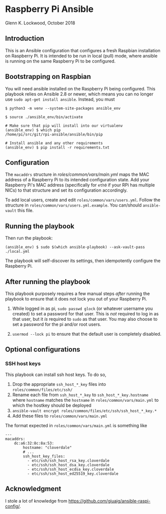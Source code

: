 # Raspberry Pi Ansible

Glenn K. Lockwood, October 2018

## Introduction

This is an Ansible configuration that configures a fresh Raspbian installation
on Raspberry Pi.  It is intended to be run in local (pull) mode, where ansible
is running on the same Raspberry Pi to be configured.

## Bootstrapping on Raspbian

You will need ansible installed on the Raspberry Pi being configured.  This
playbook relies on Ansible 2.8 or newer, which means you can no longer use
`sudo apt-get install ansible`.  Instead, you must

    $ python3 -m venv --system-site-packages ansible_env
    
    $ source ./ansible_env/bin/activate
    
    # Make sure that pip will install into our virtualenv
    (ansible_env) $ which pip
    /home/pi/src/git/rpi-ansible/ansible/bin/pip

    # Install ansible and any other requirements
    (ansible_env) $ pip install -r requirements.txt
    
## Configuration

The `macaddrs` structure in _roles/common/vars/main.yml_ maps the MAC address of
a Raspberry Pi to its intended configuration state.  Add your Raspberry Pi's MAC
address (specifically for `eth0` if your RPi has multiple NICs) to that
structure and set its configuration accordingly.

To add local users, create and edit `roles/common/vars/users.yml`.  Follow the
structure in `roles/common/vars/users.yml.example`.  You can/should
`ansible-vault` this file.

## Running the playbook

Then run the playbook:

    (ansible_env) $ sudo $(which ansible-playbook) --ask-vault-pass ./local.yml

The playbook will self-discover its settings, then idempotently configure the
Raspberry Pi.

## After running the playbook

This playbook purposely requires a few manual steps _after_ running the playbook
to ensure that it does not lock you out of your Raspberry Pi.

1. While logged in as pi, `sudo passwd glock` (or whatever username you created)
   to set a password for that user.  This is _not_ required to log in as that
   user, but it _is_ required to `sudo` as that user.  You may also choose to
   set a password for the pi and/or root users.

2. `usermod --lock pi` to ensure that the default user is completely disabled.

## Optional configurations

### SSH host keys

This playbook can install ssh host keys.  To do so,

1. Drop the appropriate `ssh_host_*_key` files into `roles/common/files/etc/ssh/`
2. Rename each file from `ssh_host_*_key` to `ssh_host_*_key.hostname` where
   `hostname` matches the `hostname` in `roles/common/vars/main.yml` to which
   the hostkey should be deployed
3. `ansible-vault encrypt roles/common/files/etc/ssh/ssh_host_*_key.*`
4. Add these files to `roles/common/vars/main.yml`

The format expected in `roles/common/vars/main.yml` is something like

    ---
    macaddrs:
        dc:a6:32:8c:8a:53:
            hostname: "cloverdale"
            # ...
            ssh_host_key_files:
              - etc/ssh/ssh_host_rsa_key.cloverdale
              - etc/ssh/ssh_host_dsa_key.cloverdale
              - etc/ssh/ssh_host_ecdsa_key.cloverdale
              - etc/ssh/ssh_host_ed25519_key.cloverdale

## Acknowledgment

I stole a lot of knowledge from https://github.com/giuaig/ansible-raspi-config/.
